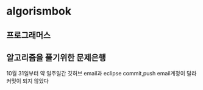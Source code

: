 # algorismbok
## 프로그래머스
알고리즘을 풀기위한 문제은행
--
10월 31일부터 약 일주일간 깃허브 email과 eclipse commit,push email계정이 달라 커밋이 되지 않았다
